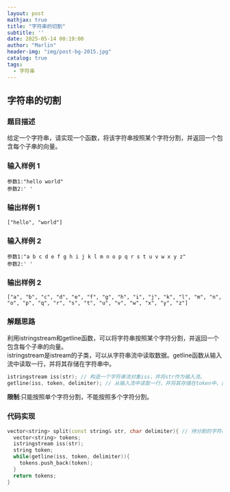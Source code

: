 ```yaml
---
layout: post
mathjax: true
title: "字符串的切割"
subtitle: ''
date: 2025-05-14 00:19:00
author: "Marlin"
header-img: "img/post-bg-2015.jpg"
catalog: true
tags:
  - 字符串
---
```


## 字符串的切割

### 题目描述

给定一个字符串，请实现一个函数，将该字符串按照某个字符分割，并返回一个包含每个子串的向量。

### 输入样例 1

```
参数1:"hello world"
参数2:' '
```

### 输出样例 1

```
["hello", "world"]
```

### 输入样例 2

```
参数1:"a b c d e f g h i j k l m n o p q r s t u v w x y z"
参数2:' '
```

### 输出样例 2

```
["a", "b", "c", "d", "e", "f", "g", "h", "i", "j", "k", "l", "m", "n", "o", "p", "q", "r", "s", "t", "u", "v", "w", "x", "y", "z"]
```

### 解题思路

利用istringstream和getline函数，可以将字符串按照某个字符分割，并返回一个包含每个子串的向量。  
istringstream是istream的子类，可以从字符串流中读取数据。getline函数从输入流中读取一行，并将其存储在字符串中。  
```c++
istringstream iss(str); // 构造一个字符串流对象iss，并将str作为输入流。
getline(iss, token, delimiter); // 从输入流中读取一行，并将其存储在token中，直到遇到分隔符delimiter。遇到的分隔符也会被丢弃。
```
**限制**:只能按照单个字符分割，不能按照多个字符分割。

### 代码实现
```c++
vector<string> split(const string& str, char delimiter){ // 待分割的字符串，分隔符
  vector<string> tokens;
  istringstream iss(str);
  string token;
  while(getline(iss, token, delimiter)){
    tokens.push_back(token);
  }
  return tokens;
}
```
